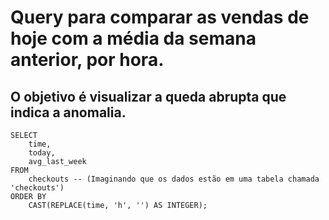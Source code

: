 # Query para comparar as vendas de hoje com a média da semana anterior, por hora.

## O objetivo é visualizar a queda abrupta que indica a anomalia.
```
SELECT
    time,
    today,
    avg_last_week
FROM
    checkouts -- (Imaginando que os dados estão em uma tabela chamada 'checkouts')
ORDER BY
    CAST(REPLACE(time, 'h', '') AS INTEGER);
```

